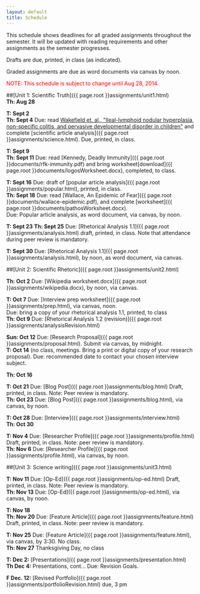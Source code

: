 ```yaml
---
layout: default
title: Schedule
---
```

This schedule shows deadlines for all graded assignments throughout the semester. It will be updated with reading requirements and other assignments as the semester progresses. 

Drafts are due, printed, in class (as indicated).

Graded assignments are due as word documents via canvas by noon.

 <span style="color: red">NOTE: This schedule is subject to change until Aug 28, 2014. </span>

##[Unit 1: Scientific Truth]({{ page.root }}assignments/unit1.html)  
**Th: Aug 28**  

**T:   Sept 2**  
**Th: Sept 4**   Due: read [Wakefield et. al., "Ileal-lymphoid nodular hyperplasia, non-specific colitis, and pervasive developmental disorder in children"](http://www.sciencedirect.com/science/article/pii/S0140673697110960) and complete [scientific article analysis]({{ page.root }}assignments/science.html). Due, printed, in class.    

**T:   Sept 9**  
**Th: Sept 11**  Due: read [Kennedy, Deadly Immunity]({{ page.root }}documents/rfk-immunity.pdf) and bring worksheet[download]({{ page.root }}documents/logosWorksheet.docx), completed, to class.    

**T:   Sept 16**  Due: draft of [popular article analysis]({{ page.root }}assignments/popular.html), printed, in class.    
**Th: Sept 18**  Due: read [Wallace, An Epidemic of Fear]({{ page.root }}documents/wallace-epidemic.pdf), and complete [worksheet]({{ page.root }}documents/pathosWorksheet.docx).  
Due: Popular article analysis, as word document, via canvas, by noon.  


**T:   Sept 23** 
**Th: Sept 25**   Due: [Rhetorical Analysis 1.1]({{ page.root }}assignments/analysis.html) draft, printed, in class. Note that attendance during peer review is mandatory.  

**T:   Sept 30**  Due: [Rhetorical Analysis 1.1]({{ page.root }}assignments/analysis.html), by noon, as word document, via canvas.  

##[Unit 2: Scientific Rhetoric]({{ page.root }}assignments/unit2.html)  

**Th: Oct 2**  Due: [Wikipedia worksheet.docx]({{ page.root }}assignments/wikipedia.docx), by noon, via canvas.     

**T:   Oct 7**  Due: [Interview prep worksheet]({{ page.root }}assignments/prep.html), via canvas, noon.  
   Due: bring a copy of your rhetorical analysis 1.1, printed, to class  
**Th: Oct 9**  Due: [Rhetorical Analysis 1.2 (revision)]({{ page.root }}assignments/analysisRevision.html)  
 
**Sun: Oct 12** Due: [Research Proposal]({{ page.root }}assignments/proposal.html). Submit via canvas, by midnight.  
**T:   Oct 14**  (no class, meetings. Bring a print or digital copy of your research proposal). Due: recommended date to contact your chosen interview subject. 
 

**Th: Oct 16**  


**T:   Oct 21**  Due: [Blog Post]({{ page.root }}assignments/blog.html) Draft, printed, in class. Note: Peer review is mandatory.    
**Th: Oct 23**  Due: [Blog Post]({{ page.root }}assignments/blog.html), via canvas, by noon.  


**T:   Oct 28**   Due: [Interview]({{ page.root }}assignments/interview.html)  
**Th: Oct 30**  


**T:   Nov 4**  Due: [Researcher Profile]({{ page.root }}assignments/profile.html) Draft, printed, in class. Note: peer review is mandatory.      
**Th: Nov 6**  Due: [Researcher Profile]({{ page.root }}assignments/profile.html), via canvas, by noon.  

##[Unit 3: Science writing]({{ page.root }}assignments/unit3.html)  

**T:   Nov 11**  Due: [Op-Ed]({{ page.root }}assignments/op-ed.html) Draft, printed, in class. Note: Peer review is mandatory.    
**Th: Nov 13**  Due: [Op-Ed]({{ page.root }}assignments/op-ed.html), via canvas, by noon.   


**T:    Nov 18**  
**Th:  Nov 20**  Due: [Feature Article]({{ page.root }}assignments/feature.html) Draft, printed, in class. Note: peer review is mandatory.    


**T:   Nov 25**  Due: [Feature Article]({{ page.root }}assignments/feature.html), via canvas, by 3:30. No class.  
**Th: Nov 27**  Thanksgiving Day, no class  

**T:  Dec 2:** [Presentations]({{ page.root }}assignments/presentation.html)    
**Th Dec 4:**  Presentations, cont…  Due: Revision Goals.  

**F Dec. 12:** [Revised Portfolio]({{ page.root }}assignments/portfolioRevision.html) due, 3 pm   




